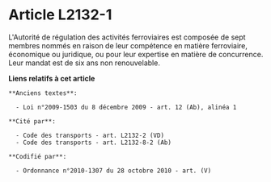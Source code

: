 # Article L2132-1

L'Autorité de régulation des activités ferroviaires est composée de sept membres nommés en raison de leur compétence en
matière ferroviaire, économique ou juridique, ou pour leur expertise en matière de concurrence. Leur mandat est de six ans
non renouvelable.

**Liens relatifs à cet article**

	**Anciens textes**:

	  - Loi n°2009-1503 du 8 décembre 2009 - art. 12 (Ab), alinéa 1

	**Cité par**:

	  - Code des transports - art. L2132-2 (VD)
	  - Code des transports - art. L2132-8-2 (Ab)

	**Codifié par**:

	  - Ordonnance n°2010-1307 du 28 octobre 2010 - art. (V)
